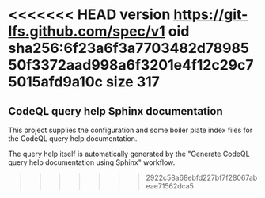 <<<<<<< HEAD
version https://git-lfs.github.com/spec/v1
oid sha256:6f23a6f3a7703482d7898550f3372aad998a6f3201e4f12c29c75015afd9a10c
size 317
=======
CodeQL query help Sphinx documentation
--------------------------------------

This project supplies the configuration and some boiler plate
index files for the CodeQL query help documentation.

The query help itself is automatically generated by the 
"Generate CodeQL query help documentation using Sphinx" workflow.
>>>>>>> 2922c58a68ebfd227bf7f28067abeae71562dca5
